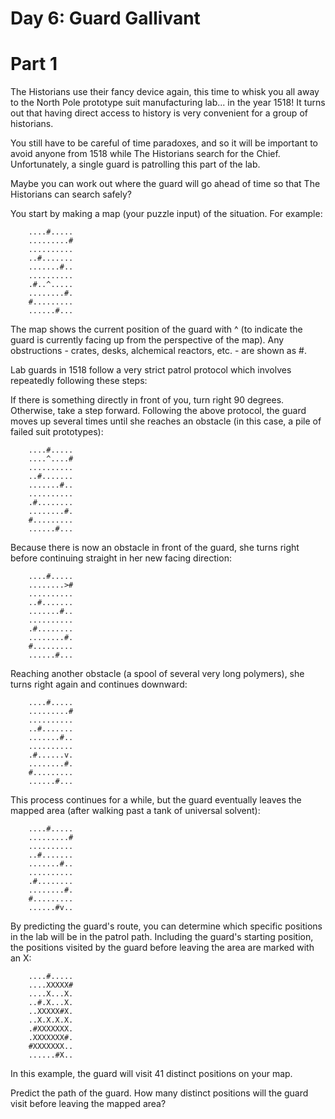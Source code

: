 # Day 6: Guard Gallivant
# Part 1
The Historians use their fancy device again, this time to whisk you all away to the North Pole prototype suit manufacturing lab... in the year 1518! It turns out that having direct access to history is very convenient for a group of historians.

You still have to be careful of time paradoxes, and so it will be important to avoid anyone from 1518 while The Historians search for the Chief. Unfortunately, a single guard is patrolling this part of the lab.

Maybe you can work out where the guard will go ahead of time so that The Historians can search safely?

You start by making a map (your puzzle input) of the situation. For example:

```
	....#.....
	.........#
	..........
	..#.......
	.......#..
	..........
	.#..^.....
	........#.
	#.........
	......#...
```

The map shows the current position of the guard with ^ (to indicate the guard is currently facing up from the perspective of the map). Any obstructions - crates, desks, alchemical reactors, etc. - are shown as #.

Lab guards in 1518 follow a very strict patrol protocol which involves repeatedly following these steps:

If there is something directly in front of you, turn right 90 degrees.
Otherwise, take a step forward.
Following the above protocol, the guard moves up several times until she reaches an obstacle (in this case, a pile of failed suit prototypes):

```
	....#.....
	....^....#
	..........
	..#.......
	.......#..
	..........
	.#........
	........#.
	#.........
	......#...
```

Because there is now an obstacle in front of the guard, she turns right before continuing straight in her new facing direction:

```
	....#.....
	........>#
	..........
	..#.......
	.......#..
	..........
	.#........
	........#.
	#.........
	......#...
```

Reaching another obstacle (a spool of several very long polymers), she turns right again and continues downward:

```
	....#.....
	.........#
	..........
	..#.......
	.......#..
	..........
	.#......v.
	........#.
	#.........
	......#...
```

This process continues for a while, but the guard eventually leaves the mapped area (after walking past a tank of universal solvent):

```
	....#.....
	.........#
	..........
	..#.......
	.......#..
	..........
	.#........
	........#.
	#.........
	......#v..
```

By predicting the guard's route, you can determine which specific positions in the lab will be in the patrol path. Including the guard's starting position, the positions visited by the guard before leaving the area are marked with an X:

```
	....#.....
	....XXXXX#
	....X...X.
	..#.X...X.
	..XXXXX#X.
	..X.X.X.X.
	.#XXXXXXX.
	.XXXXXXX#.
	#XXXXXXX..
	......#X..
```

In this example, the guard will visit 41 distinct positions on your map.

Predict the path of the guard. How many distinct positions will the guard visit before leaving the mapped area?